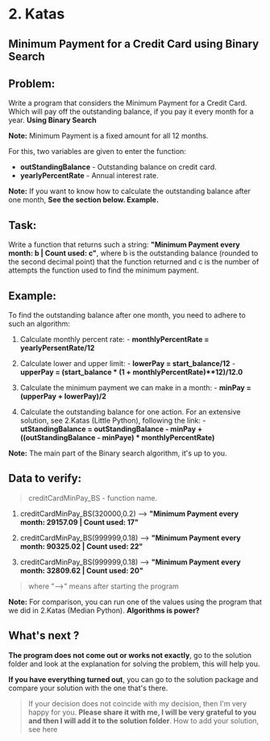 # 2. Katas

## Minimum Payment for a Credit Card using Binary Search  

## Problem:

Write a program that considers the Minimum Payment for a Credit Card. Which will pay off the outstanding balance, if you pay it every month for a year. __Using Binary Search__

__Note:__ Minimum Payment is a fixed amount for all 12 months.

For this, two variables are given to enter the function:

 - __outStandingBalance__ - Outstanding balance on credit card.
 - __yearlyPercentRate__ - Annual interest rate.

__Note:__ If you want to know how to calculate the outstanding balance after one month, __See the section below. Example.__

## Task:

Write a function that returns such a string: __"Minimum Payment every month: b | Count used: c"__, where b is the outstanding balance (rounded to the second decimal point) that the function returned and c is the number of attempts the function used to find the minimum payment.

## Example:

To find the outstanding balance after one month, you need to adhere to such an algorithm:

  1. Calculate monthly percent rate:
    - __monthlyPercentRate = yearlyPersentRate/12__
  2. Calculate lower and upper limit:
    - __lowerPay = start_balance/12__
    - __upperPay = (start_balance * (1 + monthlyPercentRate)**12)/12.0__
  3. Calculate the minimum payment we can make in a month:
    - __minPay = (upperPay + lowerPay)/2__

  4. Calculate the outstanding balance for one action. For an extensive solution, see 2.Katas (Little Python), following the link:
    - __utStandingBalance = outStandingBalance - minPay + ((outStandingBalance - minPaye) * monthlyPercentRate)__

__Note:__ The main part of the Binary search algorithm, it's up to you.

## Data to verify:

> creditCardMinPay_BS - function name.

1. creditCardMinPay_BS(320000,0.2) --> __"Minimum Payment every month: 29157.09 | Count used: 17"__

2. creditCardMinPay_BS(999999,0.18) --> __"Minimum Payment every month: 90325.02 | Count used: 22"__

3. creditCardMinPay_BS(999999,0.18) --> __"Minimum Payment every month: 32809.62 | Count used: 20"__

> where "-->" means after starting the program

__Note:__ For comparison, you can run one of the values using the program that we did in 2.Katas (Median Python). __Algorithms is power?__

## What's next ?

__The program does not come out or works not exactly__, go to the solution folder and look at the explanation for solving the problem, this will help you.

__If you have everything turned out__, you can go to the solution package and compare your solution with the one that's there.

> If your decision does not coincide with my decision, then I'm very happy for you. __Please share it with me, I will be very grateful to you and then I will add it to the solution folder__. How to add your solution, see here
